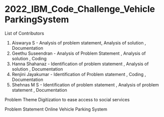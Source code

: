 # 2022_IBM_Code_Challenge_VehicleParkingSystem

List of Contributors

1. Aiswarya S - Analysis of problem statement, Analysis of solution , Documentation
2. Geethu Suseendran - Analysis of Problem Statement , Analysis of solution , Coding
3. Hanna Shahanaz - Identification of problem statement , Analysis of solution , Documentation
4. Renjini Jayakumar - Identification of Problem statement , Coding , Documentation
5. Shehnas M S - Identification of problem statement , Analysis of problem statement , Documentation


Problem Theme
Digitization to ease access to social services

Problem Statement
Online Vehicle Parking System
